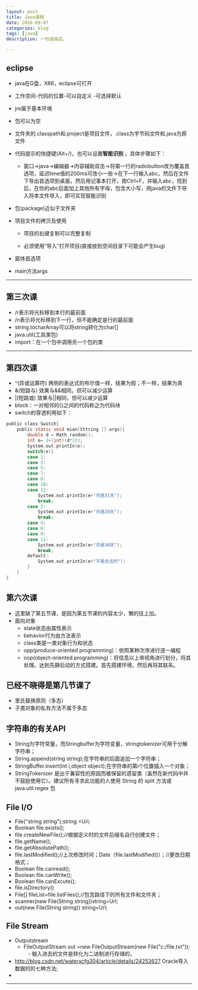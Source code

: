```yaml
---
layout: post
title: Java课程
date: 2016-09-07
categories: blog
tags: [java]
description: 一句话描述。

---
```



## eclipse

- java在G盘，X86，eclipse可打开

- 工作空间-代码的位置-可以自定义
  -可选择默认
- jre属于基本环境

- 包可以为空

- 文件夹的.classpath和.project是项目文件，.class为字节码文件和.java为原文件

- 代码提示的快捷键(Alt+/)，也可以设置<b>智能识别</b> ，具体步骤如下：
    - 窗口->java->编辑器->内容辅助双击->将第一行的radiobutton改为覆盖首选项，延迟time值的200ms可改小一些->在下一行输入abc，然后在文件下导出首选项到桌面，然后用记事本打开，按Ctrl+F，并输入abc，找到后，在你的abc后面加上其他所有字母，包含大小写，用java的文件下导入将本文件导入，即可实现智能识别

- 包(package)近似于文件夹

- 项目文件的拷贝及使用

  - 项目的右键复制可以完整复制
  
  - 必须使用“导入”打开项目(直接放到空间目录下可能会产生bug)
  
- 窗体首选项

- main方法args

---

## 第三次课

- /r表示将光标移到本行的最前面
- /n表示将光标移到下一行，但不能确定是行的最前面
- string.tocharArray可以将string转化为char[]
- java.util(工具类包)
- import：在一个包中调用另一个包的类

---

## 第四次课

- ^(异或运算符) 两侧的表达式的布尔值一样，结果为假；不一样，结果为真
- &(短路与) 效果与&&相同，但可以减少运算 
- |(短路或) 效果与||相同，但可以减少运算
- block：一对相邻的{}之间的代码称之为代码块
- switch的穿透利用如下：

```C
public class Switch{
	public static void mian(Sttring [] args){
		double d = Math.random();
		int e= 1+(int)(d*12);
		System.out.printIn(e);
		switch(e){
		case 1:
		case 3:
		case 5:
		case 7:  
		case 8:  
		case 10:  
		case 12:
			System.out.printIn(e+"月是31天"); 
			break; 
		case 2:  
			System.out.printIn(e+"月是28天"); 
			break; 
		case 4:  
		case 6:  
		case 9:  
		case 11:  
			System.out.printIn(e+"月是30天"); 
			break;
		default： 
			System.out.printIn(e+"不是合法的");
		}	
	}
}
```
## 第六次课

- 这里缺了第五节课，是因为第五节课的内容太少，懒的往上加。
- 面向对象
  - state状态由属性表示
  - behavior行为由方法表示
  - class类是一类对象行为和状态
  - opp(produce-oriented programming)：依照某种次序进行逐一编程
  - oop(object-oriented programming)：将信息以上帝视角进行划分，将其处理。达到先静后动的方式搭建。首先搭建环境，然后再将其联系。
  
## 已经不晓得是第几节课了
- 里氏替换原则（多态）
- 子类对象的私有方法不属于多态

## 字符串的有关API
- String为字符常量，而Stringbuffer为字符变量，stringtokenizer可用于分解字符串；
- String.append(string string);在字符串的后面追加一个字符串；
- StringBuffer.insert(int i,object object);在字符串的第i个位置插入一个对象；
- StringTokenizer 是出于兼容性的原因而被保留的遗留类（虽然在新代码中并不鼓励使用它）。建议所有寻求此功能的人使用 String 的 split 方法或 java.util.regex 包

## File I/O
- File("string string");string =Url;
- Boolean file.exists();
- file.createNewFile();//根据定义时的文件后缀名自行创建文件；
- file.getName();
- file.getAbsolutePath();
- file.lastModified();//上次修改时间；Date（file.lastModified()）；//更改日期格式；
- Boolean file.canread();
- Boolean file.canWrite();
- Boolean file.canExcute();
- file.isDirectory()
- File[] fileList=file.listFiles();//包含路径下的所有文件和文件夹；
- scanner(new File(String string))string=Url;
- out(new File(String string)) string=Url; 

## File Stream
- Outputstream
  - FileOutputStream out =new FileOutputStream(new File("c:/file.txt"));  
    - 输入进去的文件是转化为二进制进行存储的，
- http://blog.csdn.net/waterxcfg304/article/details/24252627 Oracle导入数据的的七种方法;
- 
----


















